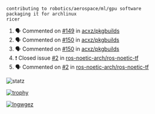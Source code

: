 ```
contributing to robotics/aerospace/ml/gpu software
packaging it for archlinux
ricer
```

<!--START_SECTION:activity-->
1. 🗣 Commented on [#149](https://github.com/acxz/pkgbuilds/issues/149) in [acxz/pkgbuilds](https://github.com/acxz/pkgbuilds)
2. 🗣 Commented on [#150](https://github.com/acxz/pkgbuilds/issues/150) in [acxz/pkgbuilds](https://github.com/acxz/pkgbuilds)
3. 🗣 Commented on [#150](https://github.com/acxz/pkgbuilds/issues/150) in [acxz/pkgbuilds](https://github.com/acxz/pkgbuilds)
4. ❗️ Closed issue [#2](https://github.com/ros-noetic-arch/ros-noetic-tf/issues/2) in [ros-noetic-arch/ros-noetic-tf](https://github.com/ros-noetic-arch/ros-noetic-tf)
5. 🗣 Commented on [#2](https://github.com/ros-noetic-arch/ros-noetic-tf/issues/2) in [ros-noetic-arch/ros-noetic-tf](https://github.com/ros-noetic-arch/ros-noetic-tf)
<!--END_SECTION:activity-->


![statz](https://github-readme-stats.vercel.app/api?username=acxz&include_all_commits=true&show_icons=true)

[![trophy](https://github-profile-trophy.vercel.app/?username=acxz)](https://github.com/ryo-ma/github-profile-trophy)

[![lngwgez](https://github-readme-stats.vercel.app/api/top-langs/?username=acxz&layout=compact)](https://github.com/acxz/github-readme-stats)


<!--
**acxz/acxz** is a ✨ _special_ ✨ repository because its `README.md` (this file) appears on your GitHub profile.

Here are some ideas to get you started:

- 🔭 I’m currently working on ...
- 🌱 I’m currently learning ...
- 👯 I’m looking to collaborate on ...
- 🤔 I’m looking for help with ...
- 💬 Ask me about ...
- 📫 How to reach me: ...
- 😄 Pronouns: ...
- ⚡ Fun fact: ...
-->
